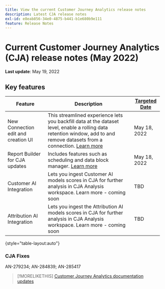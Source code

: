 ```yaml
---
title: View the current Customer Journey Analytics release notes
description: Latest CJA release notes
exl-id: e8eab856-34e0-4875-b441-b1e680b9e111
feature: Release Notes
---
```

# Current Customer Journey Analytics (CJA) release notes (May 2022)

**Last update**: May 19, 2022

## Key features

| Feature | Description | [Targeted Date](/help/release-notes/releases.md) |
| ----------- | ---------- | ----- |
| New Connection edit and creation UI | This streamlined experience lets you backfill data at the dataset level, enable a rolling data retention window, add to and remove datasets from a connection. [Learn more](/help/connections/create-connection.md) | May 18, 2022 |
| Report Builder for CJA updates | Includes features such as scheduling and data block manager. [Learn more](https://experienceleague.adobe.com/docs/analytics-platform/using/cja-reportbuilder/manage-reportbuilder.html) | May 18, 2022 |
| Customer AI Integration | Lets you ingest Customer AI models scores in CJA for further analysis in CJA Analysis workspace. Learn more - coming soon | TBD |
| Attribution AI Integration | Lets you ingest the Attribution AI models scores in CJA for further analysis in CJA Analysis workspace. Learn more - coming soon | TBD |

{style="table-layout:auto"}

### CJA Fixes

AN-279234; AN-284839; AN-285417

>[!MORELIKETHIS]
>[Customer Journey Analytics documentation updates](/help/release-notes/doc-changes.md)
